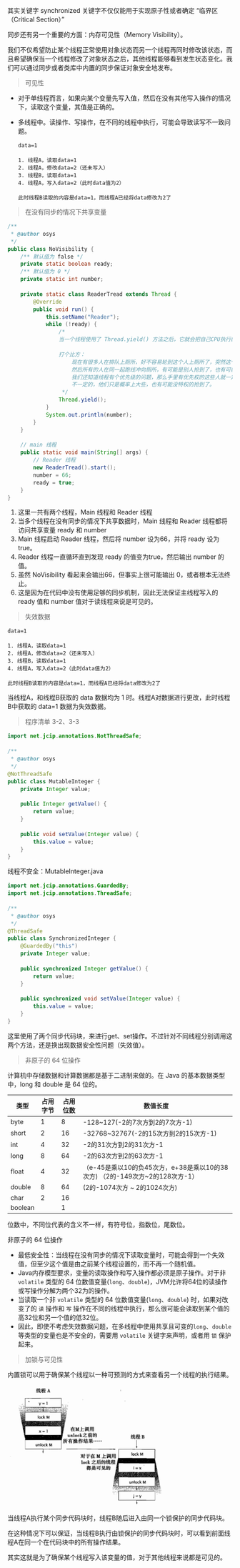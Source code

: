 其实关键字 synchronized 关键字不仅仅能用于实现原子性或者确定 “临界区（Critical Section）”

同步还有另一个重要的方面：内存可见性（Memory Visibility）。

我们不仅希望防止某个线程正常使用对象状态而另一个线程再同时修改该状态，而且希望确保当一个线程修改了对象状态之后，其他线程能够看到发生状态变化。我们可以通过同步或者类库中内置的同步保证对象安全地发布。



> 可见性

* 对于单线程而言，如果向某个变量先写入值，然后在没有其他写入操作的情况下，读取这个变量，其值是正确的。

* 多线程中。读操作、写操作，在不同的线程中执行，可能会导致读写不一致问题。

  ```
  data=1
  
  1. 线程A，读取data=1
  2. 线程A，修改data=2（还未写入）
  3. 线程B，读取data=1
  4. 线程A，写入data=2（此时data值为2）
  
  此时线程B读取的内容是data=1，而线程A已经将data修改为2了
  ```

  

> 在没有同步的情况下共享变量

```java
/**
 * @author osys
 */
public class NoVisibility {
    /** 默认值为 false */
    private static boolean ready;
    /** 默认值为 0 */
    private static int number;

    private static class ReaderTread extends Thread {
        @Override
        public void run() {
            this.setName("Reader");
            while (!ready) {
                /*
                当一个线程使用了 Thread.yield() 方法之后，它就会把自己CPU执行的时间让掉，让自己或者其它的线程运行。
                
                打个比方：
                    现在有很多人在排队上厕所，好不容易轮到这个人上厕所了，突然这个人说：“我要和大家来个竞赛，看谁先抢到厕所！”。
                    然后所有的人在同一起跑线冲向厕所，有可能是别人抢到了，也有可能他自己有抢到了。
                    我们还知道线程有个优先级的问题，那么手里有优先权的这些人就一定能抢到厕所的位置吗?
                    不一定的，他们只是概率上大些，也有可能没特权的抢到了。
                 */
                Thread.yield();
            }
            System.out.println(number);
        }
    }

    // main 线程
    public static void main(String[] args) {
        // Reader 线程
        new ReaderTread().start();
        number = 66;
        ready = true;
    }
}
```

1. 这里一共有两个线程，Main 线程和 Reader 线程
2. 当多个线程在没有同步的情况下共享数据时，Main 线程和 Reader 线程都将访问共享变量 ready 和 number
3. Main 线程启动 Reader 线程，然后将 number 设为66，并将 ready 设为 true。
4. Reader 线程一直循环直到发现 ready 的值变为true，然后输出 number 的值。
5. 虽然 NoVisibility 看起来会输出66，但事实上很可能输出 0，或者根本无法终止。
6. 这是因为在代码中没有使用足够的同步机制，因此无法保证主线程写入的 ready 值和 number 值对于读线程来说是可见的。



> 失效数据

```
data=1

1. 线程A，读取data=1
2. 线程A，修改data=2（还未写入）
3. 线程B，读取data=1
4. 线程A，写入data=2（此时data值为2）

此时线程B读取的内容是data=1，而线程A已经将data修改为2了
```

当线程A，和线程B获取的 data 数据均为 1 时。线程A对数据进行更改，此时线程B中获取的 data=1 数据为失效数据。



> 程序清单 3-2、3-3

```java
import net.jcip.annotations.NotThreadSafe;

/**
 * @author osys
 */
@NotThreadSafe
public class MutableInteger {
    private Integer value;

    public Integer getValue() {
        return value;
    }

    public void setValue(Integer value) {
        this.value = value;
    }
}
```

线程不安全：MutableInteger.java



```java
import net.jcip.annotations.GuardedBy;
import net.jcip.annotations.ThreadSafe;

/**
 * @author osys
 */
@ThreadSafe
public class SynchronizedInteger {
    @GuardedBy("this")
    private Integer value;

    public synchronized Integer getValue() {
        return value;
    }

    public synchronized void setValue(Integer value) {
        this.value = value;
    }
}
```

这里使用了两个同步代码块，来进行get、set操作。不过针对不同线程分别调用这两个方法，还是换出现数据安全性问题（失效值）。



> 非原子的 64 位操作

计算机中存储数据和计算数据都是基于二进制来做的。在 Java 的基本数据类型中，long 和 double 是 64 位的。

| 类型    | 占用字节 | 占用位数 | 数值长度                                                     |
| ------- | -------- | -------- | ------------------------------------------------------------ |
| byte    | 1        | 8        | -128~127(-2的7次方到2的7次方-1)                              |
| short   | 2        | 16       | -32768~32767(-2的15次方到2的15次方-1)                        |
| int     | 4        | 32       | -2的31次方到2的31次方-1                                      |
| long    | 8        | 64       | -2的63次方到2的63次方-1                                      |
| float   | 4        | 32       | （e-45是乘以10的负45次方，e+38是乘以10的38次方) （2的-149次方~2的128次方-1） |
| double  | 8        | 64       | (2的-1074次方 ~ 2的1024次方)                                 |
| char    | 2        | 16       |                                                              |
| boolean |          | 1        |                                                              |

位数中，不同位代表的含义不一样，有符号位，指数位，尾数位。



非原子的 64 位操作

* 最低安全性：当线程在没有同步的情况下读取变量时，可能会得到一个失效值，但至少这个值是由之前某个线程设置的，而不再一个随机值。
* Java内存模型要求，变量的读取操作和写入操作都必须是原子操作。对于非 `volatile` 类型的 64 位数值变量(`long`、`double`)，JVM允许将64位的读操作或写操作分解为两个32为的操作。
* 当读取一个非 `volatile` 类型的 64 位数值变量(`long`、`double`) 时，如果对改变了的 `读` 操作和 `写` 操作在不同的线程中执行，那么很可能会读取到某个值的高32位和另一个值的低32位。
* 因此，即使不考虑失效数据问题，在多线程中使用共享且可变的`long`、`double` 等类型的变量也是不安全的，需要用 `volatile` 关键字来声明，或者用 `锁` 保护起来。



> 加锁与可见性

内置锁可以用于确保某个线程以一种可预测的方式来查看另一个线程的执行结果。

![1](img/1.png)

当线程A执行某个同步代码块时，线程B随后进入由同一个锁保护的同步代码块。

在这种情况下可以保证，当线程B执行由锁保护的同步代码块时，可以看到前面线程A在同一个在代码块中的所有操作结果。

其实这就是为了确保某个线程写入该变量的值，对于其他线程来说都是可见的。


